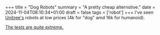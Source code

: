 +++
title = "Dog Robots"
summary = "A pretty cheap alternstive."
date = 2024-11-04T08:10:34+01:00
draft = false
tags = ['robot']
+++
I've seen [Unitree's](https://www.unitree.com/) robots at low prices (4k for "dog" amd 16k for humanoid).

[The tests are quite extreme.](https://www.youtube.com/shorts/0O-8Nd9x63I)

